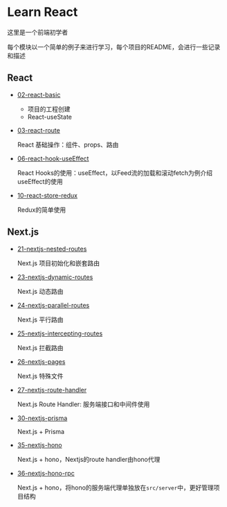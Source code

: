 # Learn React

这里是一个前端初学者

每个模块以一个简单的例子来进行学习，每个项目的README，会进行一些记录和描述

## React
- [02-react-basic](https://github.com/huiru-wang/frontend-code-snippet/tree/main/02-react-basic#02-react-basic)
    
    - 项目的工程创建
    - React-useState

- [03-react-route](https://github.com/huiru-wang/frontend-code-snippet/tree/main/03-react-route#03-react-route)

    React 基础操作：组件、props、路由

- [06-react-hook-useEffect](https://github.com/huiru-wang/frontend-code-snippet/tree/main/06-react-hook-useEffect#06-react-hook-useeffect)

    React Hooks的使用：useEffect，以Feed流的加载和滚动fetch为例介绍useEffect的使用

- [10-react-store-redux](https://github.com/huiru-wang/frontend-code-snippet/tree/main/10-react-store-redux#10-react-store-redux)

    Redux的简单使用

## Next.js
- [21-nextjs-nested-routes](https://github.com/huiru-wang/frontend-code-snippet/tree/main/21-nextjs-nested-routes#21-nextjs-nested-routes)

    Next.js 项目初始化和嵌套路由

- [23-nextjs-dynamic-routes](https://github.com/huiru-wang/frontend-code-snippet/tree/main/23-nextjs-dynamic-routes#23-nextjs-dynamic-routes)

    Next.js 动态路由

- [24-nextjs-parallel-routes](https://github.com/huiru-wang/frontend-code-snippet/tree/main/24-nextjs-parallel-routes#24-nextjs-parallel-routes)

    Next.js 平行路由

- [25-nextjs-intercepting-routes](https://github.com/huiru-wang/frontend-code-snippet/tree/main/25-nextjs-intercepting-routes)

    Next.js 拦截路由

- [26-nextjs-pages](https://github.com/huiru-wang/frontend-code-snippet/tree/main/26-nextjs-pages#26-nextjs-pages)

    Next.js 特殊文件

- [27-nextjs-route-handler](https://github.com/huiru-wang/frontend-code-snippet/tree/main/27-nextjs-route-handler#27-nextjs-route-handler)

    Next.js Route Handler: 服务端接口和中间件使用

- [30-nextjs-prisma](https://github.com/huiru-wang/frontend-code-snippet/tree/main/30-nextjs-prisma#30-nextjs-prisma)

    Next.js + Prisma

- [35-nextjs-hono](https://github.com/huiru-wang/frontend-code-snippet/tree/main/35-nextjs-hono#35-nextjs-hono)

    Next.js + hono，Nextjs的route handler由hono代理

- [36-nextjs-hono-rpc](https://github.com/huiru-wang/frontend-code-snippet/tree/main/36-nextjs-hono-rpc#36-nextjs-hono-rpc)

    Next.js + hono，将hono的服务端代理单独放在`src/server`中，更好管理项目结构